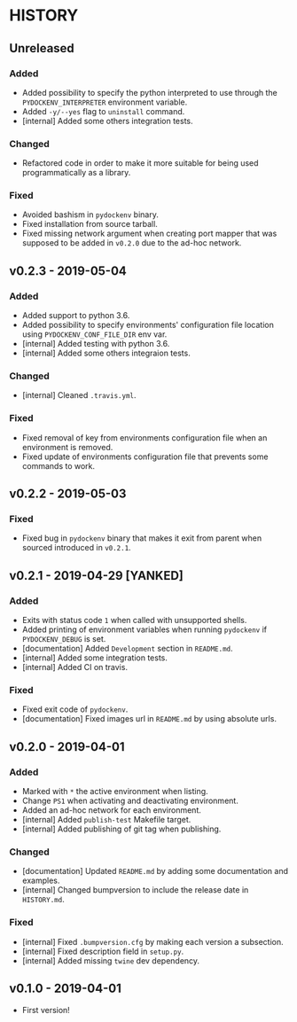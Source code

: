 # HISTORY

## Unreleased

### Added

- Added possibility to specify the python interpreted to use through the `PYDOCKENV_INTERPRETER` environment variable.
- Added `-y/--yes` flag to `uninstall` command.
- [internal] Added some others integration tests.

### Changed

- Refactored code in order to make it more suitable for being used programmatically as a library.

### Fixed

- Avoided bashism in `pydockenv` binary.
- Fixed installation from source tarball.
- Fixed missing network argument when creating port mapper that was supposed to be added in `v0.2.0` due to the ad-hoc network.

## v0.2.3 - 2019-05-04

### Added

- Added support to python 3.6.
- Added possibility to specify environments' configuration file location using `PYDOCKENV_CONF_FILE_DIR` env var.
- [internal] Added testing with python 3.6.
- [internal] Added some others integraion tests.

### Changed

- [internal] Cleaned `.travis.yml`.

### Fixed

- Fixed removal of key from environments configuration file when an environment is removed.
- Fixed update of environments configuration file that prevents some commands to work.


## v0.2.2 - 2019-05-03

### Fixed

- Fixed bug in `pydockenv` binary that makes it exit from parent when sourced introduced in `v0.2.1`.

## v0.2.1 - 2019-04-29 [YANKED]

### Added

- Exits with status code `1` when called with unsupported shells.
- Added printing of environment variables when running `pydockenv` if `PYDOCKENV_DEBUG` is set.
- [documentation] Added `Development` section in `README.md`.
- [internal] Added some integration tests.
- [internal] Added CI on travis.

### Fixed

- Fixed exit code of `pydockenv`.
- [documentation] Fixed images url in `README.md` by using absolute urls.

## v0.2.0 - 2019-04-01

### Added

- Marked with `*` the active environment when listing.
- Change `PS1` when activating and deactivating environment.
- Added an ad-hoc network for each environment.
- [internal] Added `publish-test` Makefile target.
- [internal] Added publishing of git tag when publishing.

### Changed

- [documentation] Updated `README.md` by adding some documentation and examples.
- [internal] Changed bumpversion to include the release date in `HISTORY.md`.

### Fixed

- [internal] Fixed `.bumpversion.cfg` by making each version a subsection.
- [internal] Fixed description field in `setup.py`.
- [internal] Added missing `twine` dev dependency.


## v0.1.0 - 2019-04-01

- First version!

